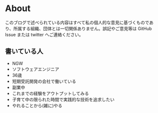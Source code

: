 # About

このブログで述べられている内容はすべて私の個人的な意見に基づくものであり、所属する組織、団体とは一切関係ありません。誤記やご意見等は GitHub Issue または twitter へご連絡ください。

## 書いている人
* NGW
* ソフトウェアエンジニア
* 36歳
* 短期受託開発の会社で働いている
* 副業中
* これまでの経験をアウトプットしてみる
* 子育て中の限られた時間で実践的な技術を追求したい
* やれることから(雑に)やる

